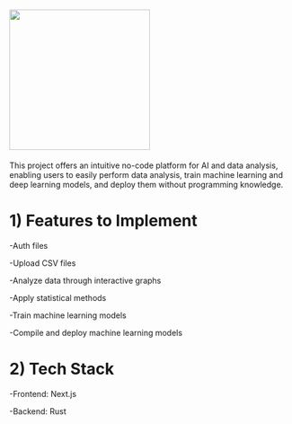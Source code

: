 # <img src="https://github.com/user-attachments/assets/9daa99e6-a400-4032-864a-d76c6548681e" width="250"  align="center" />

This project offers an intuitive no-code platform for AI and data analysis, enabling users to easily perform data analysis, train machine learning and deep learning models, and deploy them without programming knowledge.


# 1) Features to Implement

-Auth files

-Upload CSV files

-Analyze data through interactive graphs

-Apply statistical methods

-Train machine learning models

-Compile and deploy machine learning models



# 2) Tech Stack

-Frontend: Next.js

-Backend: Rust


